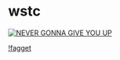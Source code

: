 # wstc

[![NEVER GONNA GIVE YOU UP](https://img.youtube.com/vi/dQw4w9WgXcQ/0.jpg)](https://www.youtube.com/watch?v=dQw4w9WgXcQ)

[!fagget](http://i.imgur.com/qPNLqD4.png)
